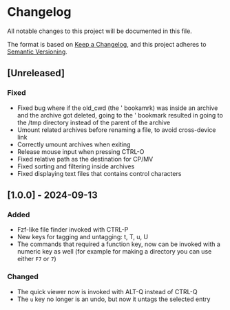 # Changelog

All notable changes to this project will be documented in this file.

The format is based on [Keep a Changelog](https://keepachangelog.com/en/1.1.0/),
and this project adheres to [Semantic Versioning](https://semver.org/spec/v2.0.0.html).

## [Unreleased]

### Fixed

- Fixed bug where if the old_cwd (the ' bookamrk) was inside an archive and the
  archive got deleted, going to the ' bookmark resulted in going to the /tmp
  directory instead of the parent of the archive
- Umount related archives before renaming a file, to avoid cross-device link
- Correctly umount archives when exiting
- Release mouse input when pressing CTRL-O
- Fixed relative path as the destination for CP/MV
- Fixed sorting and filtering inside archives
- Fixed displaying text files that contains control characters

## [1.0.0] - 2024-09-13

### Added

- Fzf-like file finder invoked with CTRL-P
- New keys for tagging and untagging: t, T, u, U
- The commands that required a function key, now can be invoked with a numeric
  key as well (for example for making a directory you can use either `F7` or `7`)

### Changed

- The quick viewer now is invoked with ALT-Q instead of CTRL-Q
- The `u` key no longer is an undo, but now it untags the selected entry

